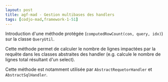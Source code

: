 ```yaml
---
layout: post
title: agf-mad - Gestion multibases des handlers
tags: [codjo-mad,framework-1-51]
---
```

Introduction d'une méthode protégée (```computedRowCount(con, query, idx)```) sur la classe ```QueryUtil```.

Cette méthode permet de calculer le nombre de lignes impactées par la requête dans les classes abstraites des handler (e.g. calcule le nombre de lignes total résultant d'un select).

Cette méthode est notamment utilisée par ```AbstractRequetorHandler``` et ```AbstractSqlHandler```.
